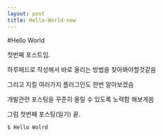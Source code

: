 ```yaml
---
layout: post
title: Hello-World-new
---
```



#Hello World

첫번째 포스트임.

하루패드로 작성해서 바로 올리는 방법을 찾아봐야할것같음

그리고 지킬 여러가지 플러그인도 한번 알아보겠슴

개발관련 포스팅을 꾸준히 올릴 수 있도록 노력함 해보게씀

그럼 첫번째 포스팅(일기) 끝.



```bash
$ Hello Wolrd
```
